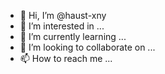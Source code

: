 - 👋 Hi, I’m @haust-xny
- 👀 I’m interested in ...
- 🌱 I’m currently learning ...
- 💞️ I’m looking to collaborate on ...
- 📫 How to reach me ...

<!---
haust-xny/haust-xny is a ✨ special ✨ repository because its `README.md` (this file) appears on your GitHub profile.
You can click the Preview link to take a look at your changes.
--->
